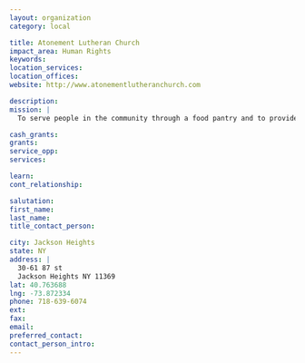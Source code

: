 ```yaml
---
layout: organization
category: local

title: Atonement Lutheran Church
impact_area: Human Rights
keywords: 
location_services: 
location_offices: 
website: http://www.atonementlutheranchurch.com

description: 
mission: |
  To serve people in the community through a food pantry and to provide immigrant workshops, clothing distribution, and job referrals to families in need.

cash_grants: 
grants: 
service_opp: 
services: 

learn: 
cont_relationship: 

salutation: 
first_name: 
last_name: 
title_contact_person: 

city: Jackson Heights
state: NY
address: |
  30-61 87 st  
  Jackson Heights NY 11369
lat: 40.763688
lng: -73.872334
phone: 718-639-6074
ext: 
fax: 
email: 
preferred_contact: 
contact_person_intro: 
---
```

